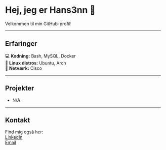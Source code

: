 # Hej, jeg er Hans3nn 👋

Velkommen til min GitHub-profil!

---

## Erfaringer

💻 **Kodning:** Bash, MySQL, Docker  
🐧 **Linux distros:** Ubuntu, Arch  
🛜 **Netværk:** Cisco

---

## Projekter

- N/A

---

## Kontakt

Find mig også her:  
[LinkedIn]((https://www.linkedin.com/in/perhansenn/))  
[Email](mailto:perhansen2002@gmail.com)
